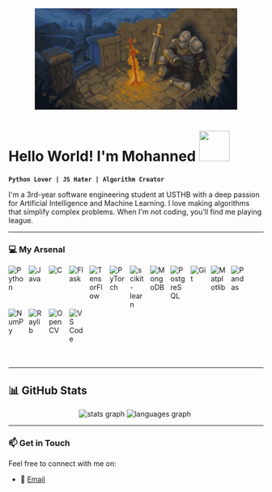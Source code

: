 <div id="header" align="center">
  <img src="dark-souls-bonfire.gif" width="400" height="200"/>
</div>

# Hello World! I'm Mohanned <img src="https://i.giphy.com/media/v1.Y2lkPTc5MGI3NjExcnJoM2JmcGY0ZTNoZHppbHBlc2EzaXg0NXhyZmlmbGJhYnA3bTFyMSZlcD12MV9pbnRlcm5hbF9naWZfYnlfaWQmY3Q9cw/GEi6jx9kdjnaAdRH91/giphy.gif" width="60px" height="60px" />

**`Python Lover | JS Hater | Algorithm Creator`**

I'm a 3rd-year software engineering student at USTHB with a deep passion for Artificial Intelligence and Machine Learning. I love making algorithms that simplify complex problems. When I'm not coding, you'll find me playing league.

---

### 💻 My Arsenal
<div style="display: flex; flex-wrap: wrap; justify-content: flex-start;">
  <img align="left" alt="Python" width="30px" style="padding-right:10px;" src="https://cdn.jsdelivr.net/gh/devicons/devicon/icons/python/python-original.svg" />
  <img align="left" alt="Java" width="30px" style="padding-right:10px;" src="https://cdn.jsdelivr.net/gh/devicons/devicon/icons/java/java-original.svg" />
  <img align="left" alt="C" width="30px" style="padding-right:10px;" src="https://cdn.jsdelivr.net/gh/devicons/devicon/icons/c/c-original.svg" />
  <img align="left" alt="Flask" width="30px" style="padding-right:10px;" src="https://cdn.jsdelivr.net/gh/devicons/devicon/icons/flask/flask-original.svg" />
  <img align="left" alt="TensorFlow" width="30px" style="padding-right:10px;" src="https://cdn.jsdelivr.net/gh/devicons/devicon/icons/tensorflow/tensorflow-original.svg" />
  <img align="left" alt="PyTorch" width="30px" style="padding-right:10px;" src="https://cdn.jsdelivr.net/gh/devicons/devicon/icons/pytorch/pytorch-original.svg" />
  <img align="left" alt="scikit-learn" width="30px" style="padding-right:10px;" src="https://cdn.jsdelivr.net/gh/devicons/devicon/icons/scikitlearn/scikitlearn-original.svg" />
  <img align="left" alt="MongoDB" width="30px" style="padding-right:10px;" src="https://cdn.jsdelivr.net/gh/devicons/devicon/icons/mongodb/mongodb-original.svg" />
  <img align="left" alt="PostgreSQL" width="30px" style="padding-right:10px;" src="https://cdn.jsdelivr.net/gh/devicons/devicon/icons/postgresql/postgresql-original.svg" />
  <img align="left" alt="Git" width="30px" style="padding-right:10px;" src="https://cdn.jsdelivr.net/gh/devicons/devicon/icons/git/git-original.svg" />
  <img align="left" alt="Matplotlib" width="30px" style="padding-right:10px;" src="https://cdn.jsdelivr.net/gh/devicons/devicon/icons/matplotlib/matplotlib-original.svg" />
  <img align="left" alt="Pandas" width="30px" style="padding-right:10px;" src="https://cdn.jsdelivr.net/gh/devicons/devicon/icons/pandas/pandas-original.svg" />
  <img align="left" alt="NumPy" width="30px" style="padding-right:10px;" src="https://cdn.jsdelivr.net/gh/devicons/devicon/icons/numpy/numpy-original.svg" />
  <img align="left" alt="Raylib" width="30px" style="padding-right:10px;" src="https://th.bing.com/th/id/R.7c54bb1783af73666c12229682a68b19?rik=oxfzmOU4rTeJ9Q&riu=http%3a%2f%2fupload.wikimedia.org%2fwikipedia%2fcommons%2ff%2ff4%2fRaylib_logo.png&ehk=CKLOco9mjDOBUVJgMps23gatd3tmsX%2b6f%2bzKEdLvt%2b4%3d&risl=&pid=ImgRaw&r=0" />
  <img align="left" alt="OpenCV" width="30px" style="padding-right:10px;" src="https://cdn.jsdelivr.net/gh/devicons/devicon/icons/opencv/opencv-original.svg" />
  <img align="left" alt="VS Code" width="30px" style="padding-right:10px;" src="https://cdn.jsdelivr.net/gh/devicons/devicon/icons/vscode/vscode-original.svg" />
</div>

<br />
<br />

---

## 📊 GitHub Stats

<div align="center">
  <img src="https://github-readme-stats.vercel.app/api?username=Mohanned29&hide_title=false&hide_rank=true&show_icons=true&include_all_commits=true&count_private=true&disable_animations=false&theme=dark&locale=en&hide_border=false" height="170" alt="stats graph"  />
  <img src="https://github-readme-stats.vercel.app/api/top-langs?username=Mohanned29&locale=en&hide_title=false&layout=compact&card_width=320&langs_count=6&theme=dark&hide_border=false" height="170" alt="languages graph"  />
  <img src="https://streak-stats.demolab.com/?user=Mohanned29&theme=dark&card_height=170" height="170" alt="" />
</div>

---

### 📫 Get in Touch

Feel free to connect with me on:

- 📧 [Email](mezh2911@gmail.com)
